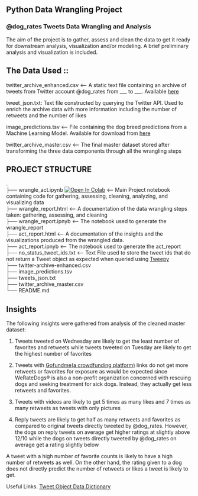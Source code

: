 
## Python Data Wrangling Project
### @dog_rates Tweets Data Wrangling and Analysis

The aim of the project is to gather, assess and clean the data to get it ready for downstream analysis, visualization and/or modeling. A brief preliminary analysis and visualization is included.


## The Data Used ::
twitter_archive_enhanced.csv  <-- A static text file containing an archive of tweets from Twitter account @dog_rates from ___ to ___. Available [here](https://d17h27t6h515a5.cloudfront.net/topher/2017/August/59a4e958_twitter-archive-enhanced/twitter-archive-enhanced.csv)

tweet_json.txt: Text file constructed by querying the Twitter API. Used to enrich the archive data with more information including the number of retweets and the number of likes

image_predictions.tsv   <--  File containing the dog breed predictions from a Machine Learning Model. Available for download from [here](https://d17h27t6h515a5.cloudfront.net/topher/2017/August/599fd2ad_image-predictions/image-predictions.tsv)

twitter_archive_master.csv   <-- The final master dataset stored after transforming the three data components through all the wrangling steps

## PROJECT STRUCTURE 

.  
├── wrangle_act.ipynb <a href="https://colab.research.google.com/github/vickruto/we-rate-dogs-data-wrangling/blob/main/wrangle_act.ipynb" target="_parent"><img src="https://colab.research.google.com/assets/colab-badge.svg" alt="Open In Colab"/></a>
  <-- Main Project notebook containing code for gathering, assessing, cleaning, analyzing, and visualizing data  
├── wrangle_report.html  <-- A documentation of the data wrangling steps taken: gathering, assessing, and cleaning  
├── wrangle_report.ipnyb <-- The notebook used to generate the wrangle_report  
├── act_report.html  <-- A documentation of the insights and the visualizations produced from the wrangled data.  
├── act_report.ipnyb <-- The notebook used to generate the act_report  
├── no_status_tweet_ids.txt   <-- Text File used to store the tweet ids that do not return a Tweet object as expected  when queried using [Tweepy](https://docs.tweepy.org/en/stable/)  
├── twitter-archive-enhanced.csv  
├── image_predictions.tsv  
├── tweets_json.txt  
├── twitter_archive_master.csv  
└── README.md  


## Insights
The following insights were gathered from analysis of the cleaned master dataset:

1) Tweets tweeted on Wednesday are likely to get the least number of favorites and retweets while tweets tweeted on Tuesday are likely to get the highest number of favorites

2) Tweets with [Gofundme(a crowdfunding platform)](www.gofundme.com) links do not get more retweets or favorites for exposure as would be expected since WeRateDogs® is also a non-profit organization concerned with rescuing dogs and seeking treatment for sick dogs. Instead, they actually get less retweets and favorites.

3)  Tweets with videos are likely to get 5 times as many likes and 7 times as many retweets as tweets with only pictures

4) Reply tweets are likely to get half as many retweets and favorites as compared to original tweets directly tweeted by \@dog_rates. However, the dogs on reply tweets on average get higher ratings at slightly above 12/10 while the dogs on tweets directly tweeted by @dog_rates on average get a rating slightly below 
 

A tweet with a high number of favorite counts is likely to have a high number of retweets as well. On the other hand, the rating given to a dog does not directly predict the number of retweets or likes a tweet is likely to get.


Useful Links. 
[Tweet Object Data Dictionary](https://developer.twitter.com/en/docs/twitter-api/v1/data-dictionary/object-model/tweet)

